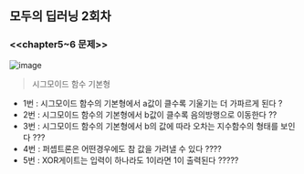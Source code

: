 ## 모두의 딥러닝 2회차
### <<chapter5~6 문제>>
![image](https://github.com/sejongsmarcle/2024_Winter_Ai_study/assets/128437492/9febfa65-26fe-49e2-81b3-a93be4ebe5c3)
>시그모이드 함수 기본형
- 1번 : 시그모이드 함수의 기본형에서 a값이 클수록 기울기는 더 가파르게 된다 ?
- 2번 : 시그모이드 함수의 기본형에서 b값이 클수록 음의방행으로 이동한다 ??
- 3번 : 시그모이드 함수의 기본형에서 b의 값에 따라 오차는 지수함수의 형태를 보인다 ???
- 4번 : 퍼셉트론은 어떤경우에도 참 값을 가려낼 수 있다 ????
- 5번 : XOR게이트는 입력이 하나라도 1이라면 1이 출력된다 ?????
